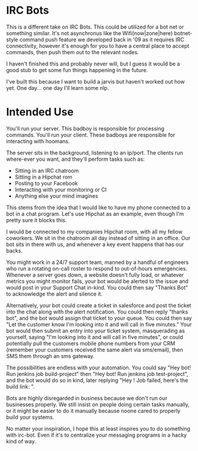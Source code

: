 # IRC Bots

This is a different take on IRC Bots. This could be utilized for a bot net or something similar. It's not asynchronus like the Wifi(now|zone|here) botnet-style command push feature we developed back in '09 as it requires IRC connectivity, however it's enough for you to have a central place to accept commands, then push them out to the relevant nodes. 

I haven't finished this and probably never will, but I guess it would be a good stub to get some fun things happening in the future. 

I've built this because I want to build a jarvis but haven't worked out how yet. One day... one day I'll learn some nlp.

# Intended Use

You'll run your server. This badboy is responsible for processing commands.
You'll run your client. These badboys are responsible for interacting with hoomans.

The server sits in the background, listening to an ip/port. The clients run where-ever you want, and they'll perform tasks such as: 
- Sitting in an IRC chatroom
- Sitting in a Hipchat rom
- Posting to your Facebook
- Interacting with your monitoring or CI
- Anything else your mind imagines


This stems from the idea that I would like to have my phone connected to a bot in a chat program. Let's use Hipchat as an example, even though I'm pretty sure it blocks this.

I would be connected to my companies Hipchat room, with all my fellow coworkers. We sit in the chatroom all day instead of sitting in an office. Our bot sits in there with us, and whenever a key event happens that has our backs.

You might work in a 24/7 support team, manned by a handful of engineers who run a rotating on-call roster to respond to out-of-hours emergencies. Whenever a server goes down, a website doesn't fully load, or whatever metrics you might monitor fails, your bot would be alerted to the issue and would post in your Support Chat in-kind. You could then say "Thanks Bot" to acknowledge the alert and silence it.

Alternatively, your bot could create a ticket in salesforce and post the ticket into the chat along with the alert notification. You could then reply "thanks bot", and the bot would assign that ticket to your queue. You could then say "Let the customer know I'm looking into it and will call in five minutes." Your bot would then submit an entry into your ticket system, masquerading as yourself, saying "I'm looking into it and will call in five minutes", or could potentially pull the customers mobile phone numbers from your CRM (remember your customers received the same alert via sms/email), then SMS them through an sms gateway.

The possibilities are endless with your automation. You could say "Hey bot! Run jenkins job build-project" then "Hey bot! Run jenkins job test-project", and the bot would do so in kind, later replying "Hey <user>! Job failed, here's the build link: <link>".

Bots are highly disregarded in business because we don't run our businesses properly. We still insist on people doing certain tasks manually, or it might be easier to do it manually because noone cared to properly build your systems.

No matter your inspiration, I hope this at least inspires you to do something with irc-bot. Even if it's to centralize your messaging programs in a hacky kind of way.
